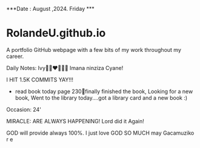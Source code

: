 ***Date : August ,2024. Friday ***
# RolandeU.github.io
 
A portfolio GitHub webpage with a few bits of my work throughout my career.

Daily Notes:
Ivy🙌🏽❤️💚🙏🏾 Imana ninziza Cyane!

I HIT 1.5K COMMITS YAY!!!
- read book today page 230💚finally finished the book, Looking for a new book, 
Went to the library today....got a library card and a new book :)

Occasion: 24'

MIRACLE: ARE ALWAYS HAPPENING!
Lord did it Again! 

GOD will provide always 100%. I just love GOD SO MUCH
may Gacamuziko r e






